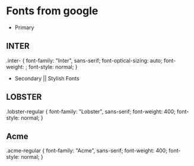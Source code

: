 # Fonts from google
- Primary
## INTER
<style>
@import url('https://fonts.googleapis.com/css2?family=Inter:ital,opsz,wght@0,14..32,100..900;1,14..32,100..900&display=swap');
</style>

.inter-<uniquifier> {
  font-family: "Inter", sans-serif;
  font-optical-sizing: auto;
  font-weight: <weight>;
  font-style: normal;
}
- Secondary || Stylish Fonts

 ## LOBSTER
<style>
@import url('https://fonts.googleapis.com/css2?family=Lobster&display=swap');
</style>

.lobster-regular {
  font-family: "Lobster", sans-serif;
  font-weight: 400;
  font-style: normal;
}
## Acme
<style>
@import url('https://fonts.googleapis.com/css2?family=Acme&display=swap');
</style>

.acme-regular {
  font-family: "Acme", sans-serif;
  font-weight: 400;
  font-style: normal;
}
